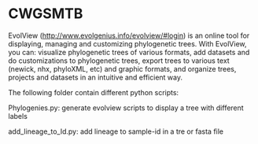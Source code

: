 # CWGSMTB

EvolView (http://www.evolgenius.info/evolview/#login) is an online tool for displaying, managing and customizing phylogenetic trees.
With EvolView, you can:
visualize phylogenetic trees of various formats,
add datasets and do customizations to phylogenetic trees,
export trees to various text (newick, nhx, phyloXML, etc) and graphic formats, and
organize trees, projects and datasets in an intuitive and efficient way.

The following folder contain different python scripts:

Phylogenies.py: generate evolview scripts to display a tree with different labels

add_lineage_to_Id.py: add lineage to sample-id in a tre or fasta file

